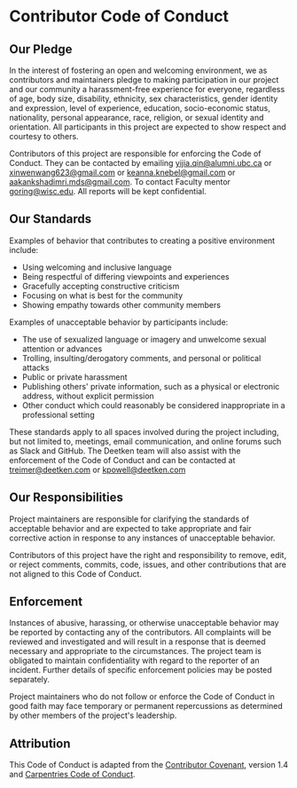 # Contributor Code of Conduct

## Our Pledge

In the interest of fostering an open and welcoming environment, we as
contributors and maintainers pledge to making participation in our project and
our community a harassment-free experience for everyone, regardless of age, body
size, disability, ethnicity, sex characteristics, gender identity and expression,
level of experience, education, socio-economic status, nationality, personal
appearance, race, religion, or sexual identity and orientation. All participants
in this project are expected to show respect and courtesy to others.

Contributors of this project are responsible for enforcing the Code of Conduct. 
They can be contacted by emailing yijia.qin@alumni.ubc.ca or xinwenwang623@gmail.com or keanna.knebel@gmail.com or aakankshadimri.mds@gmail.com.
To contact Faculty mentor goring@wisc.edu. All reports will be kept confidential.

## Our Standards

Examples of behavior that contributes to creating a positive environment
include:

* Using welcoming and inclusive language
* Being respectful of differing viewpoints and experiences
* Gracefully accepting constructive criticism
* Focusing on what is best for the community
* Showing empathy towards other community members

Examples of unacceptable behavior by participants include:

* The use of sexualized language or imagery and unwelcome sexual attention or
 advances
* Trolling, insulting/derogatory comments, and personal or political attacks
* Public or private harassment
* Publishing others' private information, such as a physical or electronic
 address, without explicit permission
* Other conduct which could reasonably be considered inappropriate in a
 professional setting
 
These standards apply to all spaces involved during the project including, but not limited to, meetings, email communication, and online forums such as Slack and GitHub.
The Deetken team will also assist with the enforcement of the Code of Conduct and can be contacted at treimer@deetken.com or kpowell@deetken.com

## Our Responsibilities

Project maintainers are responsible for clarifying the standards of acceptable
behavior and are expected to take appropriate and fair corrective action in
response to any instances of unacceptable behavior.

Contributors of this project have the right and responsibility to remove, edit, or reject comments, commits, code, issues, and other contributions that are not aligned to this Code of Conduct.

## Enforcement

Instances of abusive, harassing, or otherwise unacceptable behavior may be
reported by contacting any of the contributors. All
complaints will be reviewed and investigated and will result in a response that
is deemed necessary and appropriate to the circumstances. The project team is
obligated to maintain confidentiality with regard to the reporter of an incident.
Further details of specific enforcement policies may be posted separately.

Project maintainers who do not follow or enforce the Code of Conduct in good
faith may face temporary or permanent repercussions as determined by other
members of the project's leadership.

## Attribution

This Code of Conduct is adapted from the [Contributor Covenant](https://www.contributor-covenant.org/version/1/4/code-of-conduct.html), version 1.4 and [Carpentries Code of Conduct](https://docs.carpentries.org/topic_folders/policies/code-of-conduct.html).
